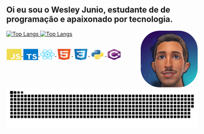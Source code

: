 ## Oi eu sou o Wesley Junio, estudante de de programação e apaixonado por tecnologia.
<a href="https://github.com/wesleyjp">
<img align="right" alt="Wesley-pic" height="150" style="border-radius:50px;" src="https://raw.githubusercontent.com/wesleyjp/wesleyjp/main/photo_2023-04-01_17-26-04.jpg">

![Top Langs](https://github-readme-stats.vercel.app/api?username=wesleyjp&show_icons=true)
![Top Langs](https://github-readme-stats.vercel.app/api/top-langs/?username=wesleyjp&hide_progress=false&layout=compact)

<div style="display: inline_block"><br>
  <img align="center" alt="Wesley-Js" height="30" width="40" src="https://raw.githubusercontent.com/devicons/devicon/master/icons/javascript/javascript-plain.svg">
  <img align="center" alt="Wesley-Ts" height="30" width="40" src="https://raw.githubusercontent.com/devicons/devicon/master/icons/typescript/typescript-plain.svg">
  <img align="center" alt="Wesley-React" height="30" width="40" src="https://raw.githubusercontent.com/devicons/devicon/master/icons/react/react-original.svg">
  <img align="center" alt="Wesley-HTML" height="30" width="40" src="https://raw.githubusercontent.com/devicons/devicon/master/icons/html5/html5-original.svg">
  <img align="center" alt="Wesley-CSS" height="30" width="40" src="https://raw.githubusercontent.com/devicons/devicon/master/icons/css3/css3-original.svg">
  <img align="center" alt="Wesley-Python" height="30" width="40" src="https://raw.githubusercontent.com/devicons/devicon/master/icons/python/python-original.svg">
  <img align="center" alt="Wesley-Csharp" height="30" width="40" src="https://raw.githubusercontent.com/devicons/devicon/master/icons/csharp/csharp-original.svg">
</div>

## 

![Snake animation](https://github.com/wesleyjp/wesleyjp/blob/output/github-contribution-grid-snake.svg)
</a>
